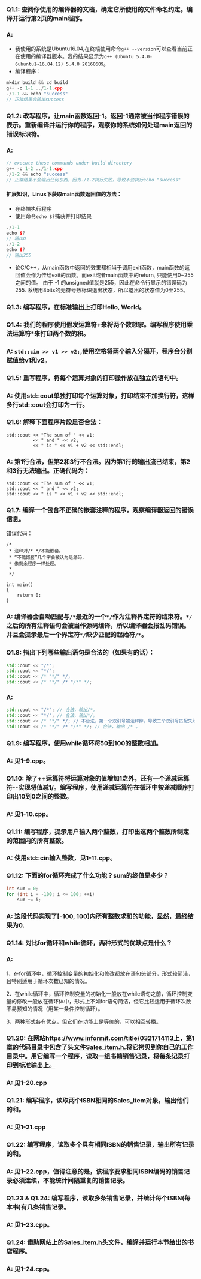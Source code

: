 ### Q1.1: 查阅你使用的编译器的文档，确定它所使用的文件命名约定。编译并运行第2页的main程序。
### A: 
* 我使用的系统是Ubuntu16.04,在终端使用命令`g++ --version`可以查看当前正在使用的编译器版本。我的结果显示为`g++ (Ubuntu 5.4.0-6ubuntu1~16.04.12) 5.4.0 20160609`。
* 编译程序：
```c++
mkdir build && cd build
g++ -o 1-1 ../1-1.cpp
./1-1 && echo "success"
// 正常结果会输出success
```
### Q1.2: 改写程序，让main函数返回-1。返回-1通常被当作程序错误的表示。重新编译并运行你的程序，观察你的系统如何处理main返回的错误标识符。
### A:
```c++
// execute these commands under build directory
g++ -o 1-2 ../1-1.cpp
./1-2 && echo "success"
// 正常结果不会输出任何东西，因为./1-2执行失败，导致不会执行echo "success"
```
#### 扩展知识，Linux下获取main函数返回值的方法：
* 在终端执行程序
* 使用命令`echo $?`捕获并打印结果
```c++
./1-1
echo $?
// 输出0
./1-2
echo $?
// 输出255
```
* 论C/C++，从main函数中返回的效果都相当于调用exit函数，main函数的返回值会作为传给exit的函数。而exit或者main函数中的return, 只能使用0~255之间的值。 由于 -1 的unsigned值就是255，因此在命令行显示的错误码为255.
系统用8bits的无符号数标识退出状态，所以退出的状态值为0至255。
### Q1.3: 编写程序，在标准输出上打印Hello, World。

### Q1.4: 我们的程序使用假发运算符+来将两个数想家。编写程序使用乘法运算符*来打印两个数的积。
### A: `std::cin >> v1 >> v2;`,使用空格将两个输入分隔开，程序会分别赋值给v1和v2。
### Q1.5: 重写程序，将每个运算对象的打印操作放在独立的语句中。
### A: 使用std::cout单独打印每个运算对象，打印结束不加换行符，这样多行std::cout会打印为一行。
### Q1.6: 解释下面程序片段是否合法：
```
std::cout << "The sum of " << v1;
          << " and " << v2;
          << " is " << v1 + v2 << std::endl;
```
### A: 第1行合法，但第2和3行不合法。因为第1行的输出流已结束，第2和3行无法输出。正确代码为：
```
std::cout << "The sum of " << v1;
std::cout << " and " << v2;
std::cout << " is " << v1 + v2 << std::endl;
```
### Q1.7: 编译一个包含不正确的嵌套注释的程序，观察编译器返回的错误信息。
错误代码：
```
/*
 * 注释对/* */不能嵌套。
 * “不能嵌套”几个字会被认为是源码，
 * 像剩余程序一样处理。
 *
 */

int main()
{
	return 0;
}
```
### A: 编译器会自动匹配与`/*`最近的一个`*/`作为注释界定符的结束符。`*/`之后的所有注释语句会被当作源码编译，所以编译器会报乱码错误。并且会提示最后一个界定符`*/`缺少匹配的起始符`/*`。
### Q1.8: 指出下列哪些输出语句是合法的（如果有的话）：
```c++
std::cout << "/*";
std::cout << "*/";
std::cout << /* "*/" */;
std::cout << /* "*/" /* "/*" */;
```
### A:
```c++
std::cout << "/*"; // 合法，输出/*。
std::cout << "*/"; // 合法，输出*/。
std::cout << /* "*/" */; // 不合法，第一个双引号被注释掉，导致二个双引号匹配失败，编译报错。可改为std::cout << /* "*/" */ “;
std::cout << /* "*/" /* "/*" */; // 合法，输出 /* 。
```
### Q1.9: 编写程序，使用while循环将50到100的整数相加。
### A: 见1-9.cpp。
### Q1.10: 除了++运算符将运算对象的值增加1之外，还有一个递减运算符--实现将值减1/。编写程序，使用递减运算符在循环中按递减顺序打印出10到0之间的整数。
### A: 见1-10.cpp。
### Q1.11: 编写程序，提示用户输入两个整数，打印出这两个整数所制定的范围内的所有整数。
### A: 使用std::cin输入整数，见1-11.cpp。
### Q1.12: 下面的for循环完成了什么功能？sum的终值是多少？
```c++
int sum = 0;
for (int i = -100; i <= 100; ++i)
    sum += i;
```
### A: 这段代码实现了[-100, 100]内所有整数求和的功能，显然，最终结果为0.
### Q1.14: 对比for循环和while循环，两种形式的优缺点是什么？
### A: 
1、在for循环中，循环控制变量的初始化和修改都放在语句头部分，形式较简洁，且特别适用于循环次数已知的情况。

2、在while循环中，循环控制变量的初始化一般放在while语句之前，循环控制变量的修改一般放在循环体中，形式上不如for语句简洁，但它比较适用于循环次数不易预知的情况（用某一条件控制循环）。

3、两种形式各有优点，但它们在功能上是等价的，可以相互转换。

### Q1.20: 在网站https://www.informit.com/title/0321714113上，第1章的代码目录中包含了头文件Sales_item.h.将它拷贝到你自己的工作目录中。用它编写一个程序，读取一组书籍销售记录，将每条记录打印到标准输出上。
### A: 见1-20.cpp
### Q1.21: 编写程序，读取两个ISBN相同的Sales_item对象，输出他们的和。
### A: 见1-21.cpp
### Q1.22: 编写程序，读取多个具有相同ISBN的销售记录，输出所有记录的和。
### A: 见1-22.cpp，值得注意的是，该程序要求相同ISBN编码的销售记录必须连续，不能统计间隔重复的销售记录。
### Q1.23 & Q1.24: 编写程序，读取多条销售记录，并统计每个ISBN(每本书)有几条销售记录。
### A: 见1-23.cpp。
### Q1.24: 借助网站上的Sales_item.h头文件，编译并运行本节给出的书店程序。
### A: 见1-24.cpp。

